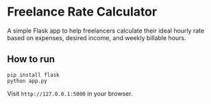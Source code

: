 # Freelance Rate Calculator

A simple Flask app to help freelancers calculate their ideal hourly rate based on expenses, desired income, and weekly billable hours.

## How to run

```
pip install flask
python app.py
```
Visit `http://127.0.0.1:5000` in your browser.
